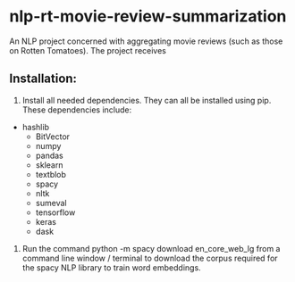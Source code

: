 # nlp-rt-movie-review-summarization
An NLP project concerned with aggregating movie reviews (such as those on Rotten Tomatoes). The project receives 

## Installation:
1. Install all needed dependencies. They can all be installed using pip. These dependencies include:
* hashlib
  * BitVector
  * numpy
  * pandas
  * sklearn
  * textblob
  * spacy
  * nltk
  * sumeval
  * tensorflow
  * keras
  * dask
1. Run the command python -m spacy download en_core_web_lg from a command line window / terminal to download the corpus required for the spacy NLP library to train word embeddings.
